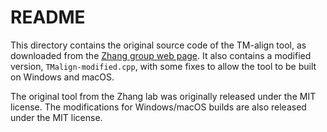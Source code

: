 README
======

This directory contains the original source code of the TM-align tool, as
downloaded from the [Zhang group web
page](https://zhanggroup.org/TM-align/TMalign.cpp). It also contains a modified
version, `TMalign-modified.cpp`, with some fixes to allow the tool to be built
on Windows and macOS.

The original tool from the Zhang lab was originally released under the MIT
license. The modifications for Windows/macOS builds are also released under the
MIT license.
